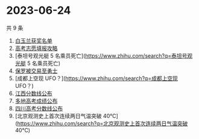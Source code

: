 # 2023-06-24

共 9 条

<!-- BEGIN ZHIHUSEARCH -->
<!-- 最后更新时间 Sat Jun 24 2023 05:06:42 GMT+0800 (China Standard Time) -->
1. [白玉兰获奖名单](https://www.zhihu.com/search?q=白玉兰获奖名单)
1. [高考志愿填报攻略](https://www.zhihu.com/search?q=高考志愿填报攻略)
1. [泰坦号观光艇 5 名乘员死亡](https://www.zhihu.com/search?q=泰坦号观光艇 5 名乘员死亡)
1. [保罗被交易至勇士	](https://www.zhihu.com/search?q=保罗被交易至勇士	)
1. [成都上空现 UFO？](https://www.zhihu.com/search?q=成都上空现 UFO？)
1. [江西分数线公布](https://www.zhihu.com/search?q=江西分数线公布)
1. [多地高考成绩公布](https://www.zhihu.com/search?q=多地高考成绩公布)
1. [四川高考分数线公布](https://www.zhihu.com/search?q=四川高考分数线公布)
1. [北京观测史上首次连续两日气温突破 40℃](https://www.zhihu.com/search?q=北京观测史上首次连续两日气温突破 40℃)
<!-- END ZHIHUSEARCH -->
